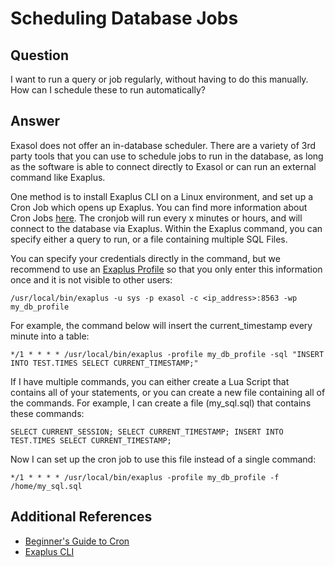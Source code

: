 # Scheduling Database Jobs 
## Question

I want to run a query or job regularly, without having to do this manually. How can I schedule these to run automatically?

## Answer

Exasol does not offer an in-database scheduler. There are a variety of 3rd party tools that you can use to schedule jobs to run in the database, as long as the software is able to connect directly to Exasol or can run an external command like Exaplus. 

One method is to install Exaplus CLI on a Linux environment, and set up a Cron Job which opens up Exaplus. You can find more information about Cron Jobs [here](https://ostechnix.com/a-beginners-guide-to-cron-jobs/). The cronjob will run every x minutes or hours, and will connect to the database via Exaplus. Within the Exaplus command, you can specify either a query to run, or a file containing multiple SQL Files. 

You can specify your credentials directly in the command, but we recommend to use an [Exaplus Profile](https://docs.exasol.com/connect_exasol/sql_clients/exaplus_cli/exaplus_cli.htm?Highlight=profile) so that you only enter this information once and it is not visible to other users:


```markup
/usr/local/bin/exaplus -u sys -p exasol -c <ip_address>:8563 -wp my_db_profile
```
For example, the command below will insert the current_timestamp every minute into a table:


```markup
*/1 * * * * /usr/local/bin/exaplus -profile my_db_profile -sql "INSERT INTO TEST.TIMES SELECT CURRENT_TIMESTAMP;" 
```
If I have multiple commands, you can either create a Lua Script that contains all of your statements, or you can create a new file containing all of the commands. For example, I can create a file (my_sql.sql) that contains these commands:


```markup
SELECT CURRENT_SESSION; SELECT CURRENT_TIMESTAMP; INSERT INTO TEST.TIMES SELECT CURRENT_TIMESTAMP;
```
Now I can set up the cron job to use this file instead of a single command:


```markup
*/1 * * * * /usr/local/bin/exaplus -profile my_db_profile -f /home/my_sql.sql 
```
## Additional References

* [Beginner's Guide to Cron](https://ostechnix.com/a-beginners-guide-to-cron-jobs/)
* [Exaplus CLI](https://docs.exasol.com/connect_exasol/sql_clients/exaplus_cli/exaplus_cli.htm)
